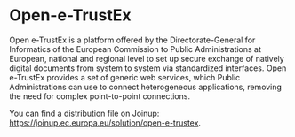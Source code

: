 # Open-e-TrustEx
Open e-TrustEx is a platform offered by the Directorate-General for Informatics of the European Commission to Public Administrations at European, national and regional level to set up secure exchange of natively digital documents from system to system via standardized interfaces. Open e-TrustEx provides a set of generic web services, which Public Administrations can use to connect heterogeneous applications, removing the need for complex point-to-point connections.

You can find a distribution file on Joinup: https://joinup.ec.europa.eu/solution/open-e-trustex.
